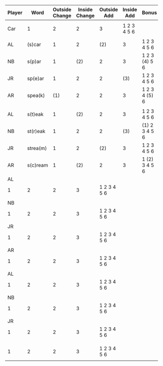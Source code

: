 | Player | Word     | Outside Change | Inside Change | Outside Add | Inside Add  | Bonus         | Total  |
| ------ | -------- | -------------- | ------------- | ----------- | ----------- | ------------- | ------ |
|        |
| Car    | 1        | 2              | 2             | 3           | 1 2 3 4 5 6 |
|        |
| AL     | (s)car   | 1              | 2             | (2)         | 3           | 1 2 3 4 5 6   | 2      |
| NB     | s(p)ar   | 1              | (2)           | 2           | 3           | 1 2 3 (4) 5 6 | 6      |
| JR     | sp(e)ar  | 1              | 2             | 2           | (3)         | 1 2 3 4 5 6   | 3      |
| AR     | spea(k)  | (1)            | 2             | 2           | 3           | 1 2 3 4 (5) 6 | 6      |
|        |
| AL     | s(t)eak  | 1              | (2)           | 2           | 3           | 1 2 3 4 5 6   | 2+2=4  |
| NB     | st(r)eak | 1              | 2             | 2           | (3)         | (1) 2 3 4 5 6 | 3+6=9  |
| JR     | strea(m) | 1              | 2             | (2)         | 3           | 1 2 3 4 5 6   | 2+3=5  |
| AR     | s(c)ream | 1              | (2)           | 2           | 3           | 1 (2) 3 4 5 6 | 4+7=11 |
| AL     |
| 1      | 2        | 2              | 3             | 1 2 3 4 5 6 |
|        |
| NB     |
| 1      | 2        | 2              | 3             | 1 2 3 4 5 6 |
|        |
| JR     |
| 1      | 2        | 2              | 3             | 1 2 3 4 5 6 |
|        |
| AR     |
| 1      | 2        | 2              | 3             | 1 2 3 4 5 6 |
|        |
| AL     |
| 1      | 2        | 2              | 3             | 1 2 3 4 5 6 |
|        |
| NB     |
| 1      | 2        | 2              | 3             | 1 2 3 4 5 6 |
|        |
| JR     |
| 1      | 2        | 2              | 3             | 1 2 3 4 5 6 |
|        |
|        |
|        |
| 1      | 2        | 2              | 3             | 1 2 3 4 5 6 |
|        |